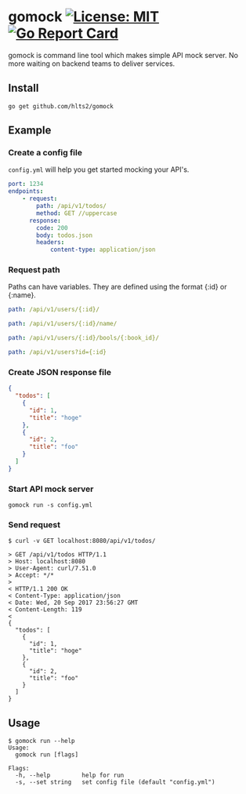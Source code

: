 # gomock [![License: MIT](https://img.shields.io/badge/License-MIT-blue.svg)](https://opensource.org/licenses/MIT) [![Go Report Card](https://goreportcard.com/badge/github.com/hlts2/gomock)](https://goreportcard.com/report/github.com/hlts2/gomock)

gomock is command line tool which makes simple API mock server. No more waiting on backend teams to deliver services.

## Install

```shell
go get github.com/hlts2/gomock
```

## Example

### Create a config file
`config.yml` will help you get started mocking your API's.

```yaml
port: 1234
endpoints:
    - request:
        path: /api/v1/todos/
        method: GET //uppercase
      response:
        code: 200
        body: todos.json
        headers:
            content-type: application/json
```

### Request path
Paths can have variables. They are defined using the format {:id} or {:name}.

```yaml
path: /api/v1/users/{:id}/

path: /api/v1/users/{:id}/name/

path: /api/v1/users/{:id}/bools/{:book_id}/

path: /api/v1/users?id={:id}
```

### Create JSON response file

```json
{
  "todos": [
    {
      "id": 1,
      "title": "hoge"
    },
    {
      "id": 2,
      "title": "foo"
    }
  ]
}

```

### Start API mock server

```
gomock run -s config.yml
```

### Send request

```
$ curl -v GET localhost:8080/api/v1/todos/

> GET /api/v1/todos HTTP/1.1
> Host: localhost:8080
> User-Agent: curl/7.51.0
> Accept: */*
>
< HTTP/1.1 200 OK
< Content-Type: application/json
< Date: Wed, 20 Sep 2017 23:56:27 GMT
< Content-Length: 119
<
{
  "todos": [
    {
      "id": 1,
      "title": "hoge"
    },
    {
      "id": 2,
      "title": "foo"
    }
  ]
}

```

## Usage

```
$ gomock run --help
Usage:
  gomock run [flags]

Flags:
  -h, --help         help for run
  -s, --set string   set config file (default "config.yml")
```
